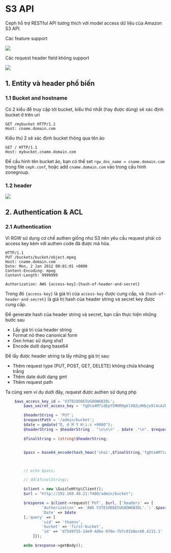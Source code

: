 # S3 API

Ceph hỗ trợ RESTful API tương thích với model access dữ liệu của Amazon S3 API.

Các feature support

<img src="https://i.imgur.com/xrVUu8M.png">

Các request header field không support

<img src="https://i.imgur.com/zQRybVU.png">

## 1. Entity và header phổ biến

### 1.1 Bucket and hostname

Có 2 kiểu để truy cập tới bucket, kiểu thứ nhất (hay được dùng) sẽ xác định bucket ở trên uri

```
GET /mybucket HTTP/1.1
Host: cname.domain.com
```

Kiểu thứ 2 sẽ xác định bucket thông qua tên ảo

```
GET / HTTP/1.1
Host: mybucket.cname.domain.com
```

Để cấu hình tên bucket ảo, bạn có thể set `rgw_dns_name = cname.domain.com` trong file `ceph.conf`, hoặc add `cname.domain.com` vào trong cấu hình zonegroup.

### 1.2 header

<img src="https://i.imgur.com/o6nYLq1.png">

## 2. Authentication & ACL

### 2.1 Authentication

Vì RGW sử dụng cơ chế authen giống như S3 nên yêu cầu request phải có access key kèm với authen code đã được mã hóa.

```
HTTP/1.1
PUT /buckets/bucket/object.mpeg
Host: cname.domain.com
Date: Mon, 2 Jan 2012 00:01:01 +0000
Content-Encoding: mpeg
Content-Length: 9999999

Authorization: AWS {access-key}:{hash-of-header-and-secret}
```

Trong đó `{access-key}` là giá trị của `access-key` được cung cấp, và `{hash-of-header-and-secret}` là giá trị hash của header string và secret key được cung cấp.

Để generate hash của header string và secret, bạn cần thực hiện những bước sau

- Lấy giá trị của header string
- Format nó theo canonical form
- Gen hmac sử dụng sha1
- Encode dưới dạng base64

Để lấy được header string ta lấy những giá trị sau:

- Thêm request type (PUT, POST, GET, DELETE) không chứa khoảng trắng
- Thêm date dưới dạng gmt
- Thêm request path

Ta cùng xem ví dụ dưới đây, request được authen sử dụng php

``` php
    $aws_access_key_id = 'V3T81OO8E5UG8OW6B3DL';
		$aws_secret_access_key = 'fgDta4M7idEpYSMHR0gkl982LHHbjo9l4cAJUmbJ';

		$headerString = 'PUT';
		$requestPath = '/admin/bucket';
		$date = gmdate("D, d M Y H:i:s +0000");
		$headerString = $headerString . "\n\n\n" . $date ."\n". $requestPath;

		$finalString = (string)$headerString;


		$pass = base64_encode(hash_hmac('sha1',$finalString,'fgDta4M7idEpYSMHR0gkl982LHHbjo9l4cAJUmbJ',$raw_output=TRUE));



		// echo $pass;

		// dd($finalString);

	    $client = new \GuzzleHttp\Client();
	    $url = "http://192.168.40.21:7480/admin/bucket";

	   	$response = $client->request('PUT', $url, ['headers' => [
		        'Authorization' => 'AWS V3T81OO8E5UG8OW6B3DL'.':'.$pass,
		        'Date' => $date
		],'query' => [
                'uid' => 'thaonv',
                'bucket' => 'first-bucket',
                'id' => 'd7549f55-14e9-4d6e-970e-7b7c01b8ec60.4215.1'
            ]]);

	    echo $response->getBody();
```
